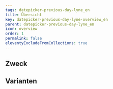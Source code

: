 ```yaml
---
tags: datepicker-previous-day-lyne_en
title: Übersicht
key: datepicker-previous-day-lyne-overview_en
parent: datepicker-previous-day-lyne_en
icon: overview
order: 1
permalink: false
eleventyExcludeFromCollections: true
---
```


## Zweck

## Varianten

